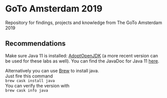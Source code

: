 # GoTo Amsterdam 2019
Repository for findings, projects and knowledge from The GoTo Amsterdam 2019


## Recommendations
Make sure Java 11 is installed: [AdoptOpenJDK](https://adoptopenjdk.net/releases.html?variant=openjdk11&jvmVariant=hotspot) (a more recent version can be used for these labs as well).
You can find the JavaDoc for Java 11 [here](https://docs.oracle.com/en/java/javase/11/docs/api/index.html).

Alternatively you can use [Brew](https://docs.brew.sh/Installation.html) to install java.  
Just fire this command  
 ```brew cask install java ```  
 You can verify the version with  
 ```brew cask info java```